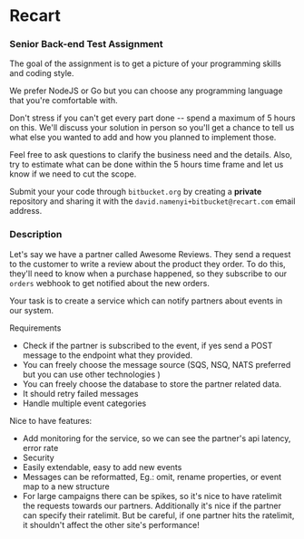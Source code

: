 # Recart

### Senior Back-end Test Assignment

The goal of the assignment is to get a picture of your programming skills and coding style.

We prefer NodeJS or Go but you can choose any programming language that you're comfortable with.

Don't stress if you can't get every part done -- spend a maximum of 5 hours on this. We'll discuss your solution in person so you'll get a chance to tell us what else you wanted to add and how you planned to implement those.

Feel free to ask questions to clarify the business need and the details. Also, try to estimate what can be done within the 5 hours time frame and let us know if we need to cut the scope.

Submit your your code through `bitbucket.org` by creating a **private** repository and sharing it with the `david.namenyi+bitbucket@recart.com` email address.

### Description

Let's say we have a partner called Awesome Reviews. They send a request to the customer to write a review about the product they order. To do this, they'll need to know when a purchase happened, so they subscribe to our `orders` webhook to get notified about the new orders.

Your task is to create a service which can notify partners about events in our system.

Requirements
* Check if the partner is subscribed to the event, if yes send a POST message to the endpoint what they provided.
* You can freely choose the message source (SQS, NSQ, NATS preferred but you can use other technologies )
* You can freely choose the database to store the partner related data.
* It should retry failed messages
* Handle multiple event categories

Nice to have features:
* Add monitoring for the service, so we can see the partner's api latency, error rate
* Security
* Easily extendable, easy to add new events
* Messages can be reformatted, Eg.: omit, rename properties, or event map to a new structure
* For large campaigns there can be spikes, so it's nice to have ratelimit the requests towards our partners. Additionally it's nice if the partner can specify their ratelimit. But be careful, if one partner hits the ratelimit, it shouldn't affect the other site's performance!
